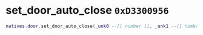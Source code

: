 # set_door_auto_close `0xD3300956`

```lua
natives.door.set_door_auto_close(_unk0 --[[ number ]], _unk1 --[[ number ]])
```